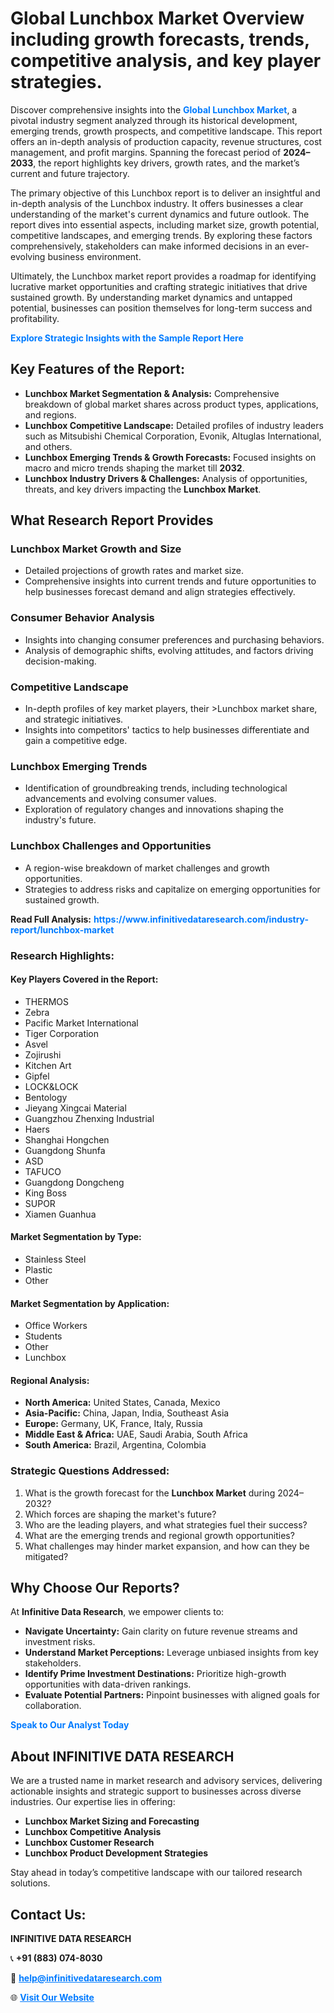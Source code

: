 <h1>Global Lunchbox Market Overview including growth forecasts, trends, competitive analysis, and key player strategies.</h1>
<p>
Discover comprehensive insights into the 
<a href="https://www.infinitivedataresearch.com/industry-report/lunchbox-market" rel="dofollow" style="color: #007BFF; text-decoration: none;"><strong>Global Lunchbox Market</strong></a>, a pivotal industry segment analyzed through its historical development, emerging trends, growth prospects, and competitive landscape. This report offers an in-depth analysis of production capacity, revenue structures, cost management, and profit margins. Spanning the forecast period of <strong>2024–2033</strong>, the report highlights key drivers, growth rates, and the market’s current and future trajectory.
</p>
<p>
The primary objective of this Lunchbox report is to deliver an insightful and in-depth analysis of the Lunchbox industry. It offers businesses a clear understanding of the market's current dynamics and future outlook. The report dives into essential aspects, including market size, growth potential, competitive landscapes, and emerging trends. By exploring these factors comprehensively, stakeholders can make informed decisions in an ever-evolving business environment.
</p>
<p>
Ultimately, the Lunchbox market report provides a roadmap for identifying lucrative market opportunities and crafting strategic initiatives that drive sustained growth. By understanding market dynamics and untapped potential, businesses can position themselves for long-term success and profitability.
</p>
<p>
<a href="https://www.infinitivedataresearch.com/request-sample/reportId=112292" style="color: #007BFF; text-decoration: none;"><strong>Explore Strategic Insights with the Sample Report Here</strong></a>
</p>

<h2>Key Features of the Report:</h2>
<ul>
<li><strong>Lunchbox Market Segmentation & Analysis:</strong> Comprehensive breakdown of global market shares across product types, applications, and regions.</li>
<li><strong>Lunchbox Competitive Landscape:</strong> Detailed profiles of industry leaders such as Mitsubishi Chemical Corporation, Evonik, Altuglas International, and others.</li>
<li><strong>Lunchbox Emerging Trends & Growth Forecasts:</strong> Focused insights on macro and micro trends shaping the market till <strong>2032</strong>.</li>
<li><strong>Lunchbox Industry Drivers & Challenges:</strong> Analysis of opportunities, threats, and key drivers impacting the <strong>Lunchbox Market</strong>.</li>
</ul>

<h2>What Research Report Provides</h2>
<h3>Lunchbox Market Growth and Size</h3>
<ul>
<li>Detailed projections of growth rates and market size.</li>
<li>Comprehensive insights into current trends and future opportunities to help businesses forecast demand and align strategies effectively.</li>
</ul>

<h3>Consumer Behavior Analysis</h3>
<ul>
<li>Insights into changing consumer preferences and purchasing behaviors.</li>
<li>Analysis of demographic shifts, evolving attitudes, and factors driving decision-making.</li>
</ul>

<h3>Competitive Landscape</h3>
<ul>
<li>In-depth profiles of key market players, their >Lunchbox market share, and strategic initiatives.</li>
<li>Insights into competitors' tactics to help businesses differentiate and gain a competitive edge.</li>
</ul>

<h3>Lunchbox Emerging Trends</h3>
<ul>
<li>Identification of groundbreaking trends, including technological advancements and evolving consumer values.</li>
<li>Exploration of regulatory changes and innovations shaping the industry's future.</li>
</ul>

<h3>Lunchbox Challenges and Opportunities</h3>
<ul>
<li>A region-wise breakdown of market challenges and growth opportunities.</li>
<li>Strategies to address risks and capitalize on emerging opportunities for sustained growth.</li>
</ul>
<p><strong>Read Full Analysis:</strong> <a href="https://www.infinitivedataresearch.com/industry-report/lunchbox-market" rel="dofollow" style="color: #007BFF; text-decoration: none;"><strong>https://www.infinitivedataresearch.com/industry-report/lunchbox-market</strong></a></p>
<h3>Research Highlights:</h3>
<h4>Key Players Covered in the Report:</h4>
<ul><li>THERMOS</li><li>Zebra</li><li>Pacific Market International</li><li>Tiger Corporation</li><li>Asvel</li><li>Zojirushi</li><li>Kitchen Art</li><li>Gipfel</li><li>LOCK&amp;LOCK</li><li>Bentology</li><li>Jieyang Xingcai Material</li><li>Guangzhou Zhenxing Industrial</li><li>Haers</li><li>Shanghai Hongchen</li><li>Guangdong Shunfa</li><li>ASD</li><li>TAFUCO</li><li>Guangdong Dongcheng</li><li>King Boss</li><li>SUPOR</li><li>Xiamen Guanhua</li></ul>
<h4>Market Segmentation by Type:</h4>
<ul><li>Stainless Steel</li><li>Plastic</li><li>Other</li></ul>
<h4>Market Segmentation by Application:</h4>
<ul><li>Office Workers</li><li>Students</li><li>Other</li><li>Lunchbox</li></ul>

<h4>Regional Analysis:</h4>
<ul>
<li><strong>North America:</strong> United States, Canada, Mexico</li>
<li><strong>Asia-Pacific:</strong> China, Japan, India, Southeast Asia</li>
<li><strong>Europe:</strong> Germany, UK, France, Italy, Russia</li>
<li><strong>Middle East & Africa:</strong> UAE, Saudi Arabia, South Africa</li>
<li><strong>South America:</strong> Brazil, Argentina, Colombia</li>
</ul>

<h3>Strategic Questions Addressed:</h3>
<ol>
<li>What is the growth forecast for the <strong>Lunchbox Market</strong> during 2024–2032?</li>
<li>Which forces are shaping the market's future?</li>
<li>Who are the leading players, and what strategies fuel their success?</li>
<li>What are the emerging trends and regional growth opportunities?</li>
<li>What challenges may hinder market expansion, and how can they be mitigated?</li>
</ol>

<h2>Why Choose Our Reports?</h2>
<p>At <strong>Infinitive Data Research</strong>, we empower clients to:</p>
<ul>
<li><strong>Navigate Uncertainty:</strong> Gain clarity on future revenue streams and investment risks.</li>
<li><strong>Understand Market Perceptions:</strong> Leverage unbiased insights from key stakeholders.</li>
<li><strong>Identify Prime Investment Destinations:</strong> Prioritize high-growth opportunities with data-driven rankings.</li>
<li><strong>Evaluate Potential Partners:</strong> Pinpoint businesses with aligned goals for collaboration.</li>
</ul>
<p><a href="https://www.infinitivedataresearch.com/industry-report/lunchbox-market" rel="dofollow" style="color: #007BFF; text-decoration: none;"><strong>Speak to Our Analyst Today</strong></a></p>

<h2>About INFINITIVE DATA RESEARCH</h2>
<p>We are a trusted name in market research and advisory services, delivering actionable insights and strategic support to businesses across diverse industries. Our expertise lies in offering:</p>
<ul>
<li><strong>Lunchbox Market Sizing and Forecasting</strong></li>
<li><strong>Lunchbox Competitive Analysis</strong></li>
<li><strong>Lunchbox Customer Research</strong></li>
<li><strong>Lunchbox Product Development Strategies</strong></li>
</ul>
<p>Stay ahead in today’s competitive landscape with our tailored research solutions.</p>

<h2>Contact Us:</h2>
<p><strong>INFINITIVE DATA RESEARCH</strong></p>
<p>📞 <strong>+91 (883) 074-8030</strong></p>
<p>📧 <strong><a href="mailto:help@infinitivedataresearch.com" style="color: #007BFF;">help@infinitivedataresearch.com</a></strong></p>
<p>🌐 <strong><a href="https://www.infinitivedataresearch.com" rel="dofollow" style="color: #007BFF;">Visit Our Website</a></strong></p>